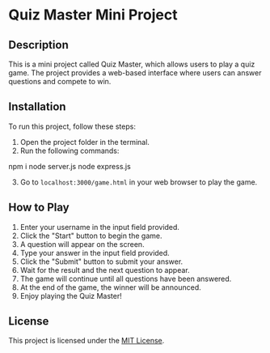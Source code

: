 # Quiz Master Mini Project

## Description

This is a mini project called Quiz Master, which allows users to play a quiz game. The project provides a web-based interface where users can answer questions and compete to win.

## Installation

To run this project, follow these steps:

1. Open the project folder in the terminal.
2. Run the following commands:

npm i
node server.js
node express.js


3. Go to `localhost:3000/game.html` in your web browser to play the game.

## How to Play

1. Enter your username in the input field provided.
2. Click the "Start" button to begin the game.
3. A question will appear on the screen.
4. Type your answer in the input field provided.
5. Click the "Submit" button to submit your answer.
6. Wait for the result and the next question to appear.
7. The game will continue until all questions have been answered.
8. At the end of the game, the winner will be announced.
9. Enjoy playing the Quiz Master!

## License

This project is licensed under the [MIT License](LICENSE).
